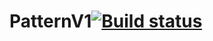 # PatternV1[![Build status](https://ci.appveyor.com/api/projects/status/yn55ja39qdpia8mu?svg=true)](https://ci.appveyor.com/project/danlisov/patternv1)
